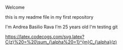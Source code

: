 Welcome

this is my readme file in my first repository

I'm Andrea Basilio Rava
I'm 25 years old
I'm testing git

https://latex.codecogs.com/svg.latex?C(z)%20=%20\sum_{\alpha%20=1}^{m}C_{\alpha}(z)
